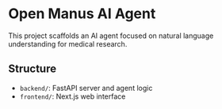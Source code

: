 # Open Manus AI Agent

This project scaffolds an AI agent focused on natural language understanding for medical research.

## Structure
- `backend/`: FastAPI server and agent logic
- `frontend/`: Next.js web interface
